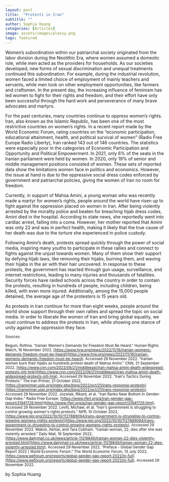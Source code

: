 ```yaml
---
layout: post
title:  "Protests in Iran"
subtitle: ""
author: Sophia Huang
categories: [Articles]
image: assets/images/plessy.png
tags: featured
---
```


  Women’s subordination within our patriarchal society originated from the labor division during the Neolithic Era, where women assumed a domestic role, while men acted as the providers for households. As our societies developed, new forms of sexual discrimination and unequal treatments continued this subordination. For example, during the industrial revolution, women faced a limited choice of employment of mainly teachers and servants, while men took on other employment opportunities, like farmers and craftsmen. In the present day, the increasing influence of feminism has led women to fight for their rights and freedom, and their effort have only been successful through the hard work and perseverance of many brave advocates and martyrs. 
  
  For the past centuries, many countries continue to oppress women’s rights. Iran, also known as the Islamic Republic, has been one of the most restrictive countries on women’s rights. In a recent report made by the World Economic Forum, rating countries on the “economic participation, educational attainment, health, and political survival of women” (Radio Free Europe Radio Liberty), Iran ranked 143 out of 146 countries. The statistics were especially poor in the categories of Economic Participation and Opportunity and Political Empowerment. In 2021, only 6% of the seats in the Iranian parliament were held by women. In 2020, only 19% of senior and middle management positions consisted of women. These sets of reported data show the limitations women face in politics and economics. However, the issue at hand is due to the oppressive social dress codes enforced by government and patriarchal policies, giving the women of Iran no room for freedom. 
  
  Currently, in support of Mahsa Amini, a young woman who was recently made a martyr for women’s rights, people around the world have risen up to fight against the oppression placed on women in Iran. After being violently arrested by the morality police and beaten for breaching hijab dress codes, Amini died in the hospital. According to state news, she reportedly went into cardiac arrest, falling into a coma. However, her mother reported that Amini was only 22 and was in perfect health, making it likely that the true cause of her death was due to the torture she experienced in police custody. 
  
  Following Amini’s death, protests spread quickly through the power of social media, inspiring many youths to participate in these rallies and connect to fights against the unjust towards women. Many of them show their support by defying hijab laws, like removing their hijabs, burning them, and waving their hijabs in the air with their hair uncovered. In response to these protests, the government has reacted through gun usage, surveillance, and internet restrictions, leading to many injuries and thousands of fatalities. Security forces have raided schools across the country in order to contain the protests, resulting in hundreds of people, including children, being killed, with even more injured. Additionally, among the 15,000 people detained, the average age of the protesters is 15 years old. 
  
  As protests in Iran continue for more than eight weeks, people around the world show support through their own rallies and spread the topic on social media. In order to liberate the women of Iran and bring global equality, we must continue to address the protests in Iran, while showing one stance of unity against the oppression they face. 





<small> Sources: </small>

<small> Begum, Rothna. “Iranian Women's Demands for Freedom Must Be Heard.” Human Rights Watch, 16 November 2022, [https://www.hrw.org/news/2022/11/16/iranian-womens-demands-freedom-must-be-heard](https://www.hrw.org/news/2022/11/16/iranian-womens-demands-freedom-must-be-heard). Accessed 29 November 2022.  </small>
<small> “Iranian women burn their hijabs as hundreds protest death of Mahsa Amini.” CNN, 21 September 2022, [https://www.cnn.com/2022/09/21/middleeast/iran-mahsa-amini-death-widespread-protests-intl-hnk](https://www.cnn.com/2022/09/21/middleeast/iran-mahsa-amini-death-widespread-protests-intl-hnk). Accessed 29 November 2022.
 </small>
<small>“Iran's Tactics During Protests.” The Iran Primer, 21 October 2022, [https://iranprimer.usip.org/index.php/blog/2022/oct/21/irans-response-protests](https://iranprimer.usip.org/index.php/blog/2022/oct/21/irans-response-protests). Accessed 29 November 2022.
 </small>
<small> Jozwiak, Rikard, et al. “Iran Ranks Near Bottom In Gender-Gap Index.” Radio Free Europe, [https://www.rferl.org/a/iran-gender-gap-report/31941726.html](https://www.rferl.org/a/iran-gender-gap-report/31941726.html). Accessed 29 November 2022.
</small>
<small> Levitt, Michael, et al. “Iran's government is struggling to control growing women's rights protests.” NPR, 10 October 2022, [https://www.npr.org/2022/10/10/1127889094/irans-government-is-struggling-to-control-growing-womens-rights-protests](https://www.npr.org/2022/10/10/1127889094/irans-government-is-struggling-to-control-growing-womens-rights-protests). Accessed 29 November 2022. </small>
<small>Makoii, Akhtar, and Tara Cobham. “Iranian woman, 22, dies after she was violently arrested.” Daily Mail, 16 September 2022, [https://www.dailymail.co.uk/news/article-11219849/Iranian-woman-22-dies-violently-arrested.html](https://www.dailymail.co.uk/news/article-11219849/Iranian-woman-22-dies-violently-arrested.html). Accessed 29 November 2022. </small>
<small>“Preface - Global Gender Gap Report 2022 | World Economic Forum.” The World Economic Forum, 13 July 2022, [https://www.weforum.org/reports/global-gender-gap-report-2022/in-full](https://www.weforum.org/reports/global-gender-gap-report-2022/in-full). Accessed 29 November 2022.

 </small>


by Sophia Huang
